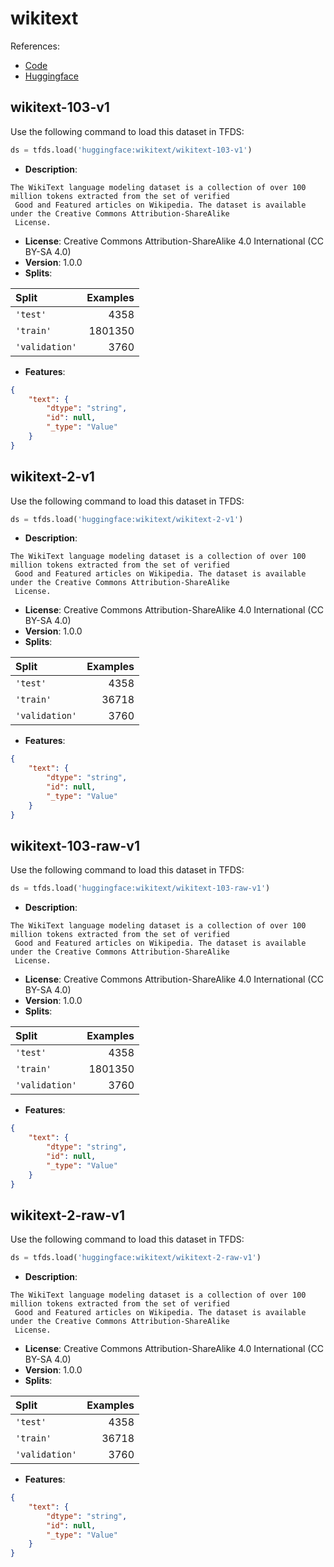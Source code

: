 # wikitext

References:

*   [Code](https://github.com/huggingface/datasets/blob/master/datasets/wikitext)
*   [Huggingface](https://huggingface.co/datasets/wikitext)


## wikitext-103-v1


Use the following command to load this dataset in TFDS:

```python
ds = tfds.load('huggingface:wikitext/wikitext-103-v1')
```

*   **Description**:

```
The WikiText language modeling dataset is a collection of over 100 million tokens extracted from the set of verified
 Good and Featured articles on Wikipedia. The dataset is available under the Creative Commons Attribution-ShareAlike
 License.
```

*   **License**: Creative Commons Attribution-ShareAlike 4.0 International (CC BY-SA 4.0)
*   **Version**: 1.0.0
*   **Splits**:

Split  | Examples
:----- | -------:
`'test'` | 4358
`'train'` | 1801350
`'validation'` | 3760

*   **Features**:

```json
{
    "text": {
        "dtype": "string",
        "id": null,
        "_type": "Value"
    }
}
```



## wikitext-2-v1


Use the following command to load this dataset in TFDS:

```python
ds = tfds.load('huggingface:wikitext/wikitext-2-v1')
```

*   **Description**:

```
The WikiText language modeling dataset is a collection of over 100 million tokens extracted from the set of verified
 Good and Featured articles on Wikipedia. The dataset is available under the Creative Commons Attribution-ShareAlike
 License.
```

*   **License**: Creative Commons Attribution-ShareAlike 4.0 International (CC BY-SA 4.0)
*   **Version**: 1.0.0
*   **Splits**:

Split  | Examples
:----- | -------:
`'test'` | 4358
`'train'` | 36718
`'validation'` | 3760

*   **Features**:

```json
{
    "text": {
        "dtype": "string",
        "id": null,
        "_type": "Value"
    }
}
```



## wikitext-103-raw-v1


Use the following command to load this dataset in TFDS:

```python
ds = tfds.load('huggingface:wikitext/wikitext-103-raw-v1')
```

*   **Description**:

```
The WikiText language modeling dataset is a collection of over 100 million tokens extracted from the set of verified
 Good and Featured articles on Wikipedia. The dataset is available under the Creative Commons Attribution-ShareAlike
 License.
```

*   **License**: Creative Commons Attribution-ShareAlike 4.0 International (CC BY-SA 4.0)
*   **Version**: 1.0.0
*   **Splits**:

Split  | Examples
:----- | -------:
`'test'` | 4358
`'train'` | 1801350
`'validation'` | 3760

*   **Features**:

```json
{
    "text": {
        "dtype": "string",
        "id": null,
        "_type": "Value"
    }
}
```



## wikitext-2-raw-v1


Use the following command to load this dataset in TFDS:

```python
ds = tfds.load('huggingface:wikitext/wikitext-2-raw-v1')
```

*   **Description**:

```
The WikiText language modeling dataset is a collection of over 100 million tokens extracted from the set of verified
 Good and Featured articles on Wikipedia. The dataset is available under the Creative Commons Attribution-ShareAlike
 License.
```

*   **License**: Creative Commons Attribution-ShareAlike 4.0 International (CC BY-SA 4.0)
*   **Version**: 1.0.0
*   **Splits**:

Split  | Examples
:----- | -------:
`'test'` | 4358
`'train'` | 36718
`'validation'` | 3760

*   **Features**:

```json
{
    "text": {
        "dtype": "string",
        "id": null,
        "_type": "Value"
    }
}
```


